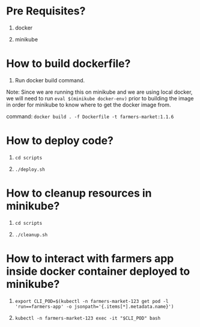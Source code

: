 # Pre Requisites?

1. docker

2. minikube

# How to build dockerfile?

1. Run docker build command.

Note: Since we are running this on minikube and we are using local docker, we will need to run `eval $(minikube docker-env)` prior to building the image in order for minikube to know where to get the docker image from. 

command: `docker build . -f Dockerfile -t farmers-market:1.1.6`

# How to deploy code?

1. `cd scripts`

2. `./deploy.sh`

# How to cleanup resources in minikube?

1. `cd scripts`

2. `./cleanup.sh`

# How to interact with farmers app inside docker container deployed to minikube?

1. `export CLI_POD=$(kubectl -n farmers-market-123 get pod -l 'run==farmers-app' -o jsonpath='{.items[*].metadata.name}')`

2. `kubectl -n farmers-market-123 exec -it "$CLI_POD" bash`
